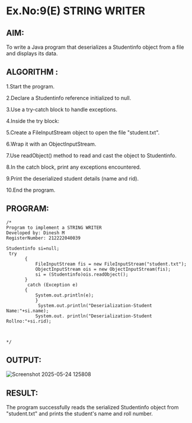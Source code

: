 # Ex.No:9(E) STRING WRITER

## AIM:
To write a Java program that deserializes a Studentinfo object from a file and displays its data.
## ALGORITHM :

1.Start the program.

2.Declare a Studentinfo reference initialized to null.

3.Use a try-catch block to handle exceptions.

4.Inside the try block:

5.Create a FileInputStream object to open the file "student.txt".

6.Wrap it with an ObjectInputStream.

7.Use readObject() method to read and cast the object to Studentinfo.

8.In the catch block, print any exceptions encountered.

9.Print the deserialized student details (name and rid).

10.End the program.


## PROGRAM:
 ```
/*
Program to implement a STRING WRITER
Developed by: Dinesh M
RegisterNumber: 212222040039

 Studentinfo si=null;
  try
        {
            FileInputStream fis = new FileInputStream("student.txt");
            ObjectInputStream ois = new ObjectInputStream(fis);
            si = (Studentinfo)ois.readObject();
        }
         catch (Exception e)
        {
            System.out.println(e);
            }
             System.out.println("Deserialization-Student Name:"+si.name);
            System.out. println("Deserialization-Student Rollno:"+si.rid);
       
           
 
*/
```









## OUTPUT:

![Screenshot 2025-05-24 125808](https://github.com/user-attachments/assets/e758ad28-88ff-45a4-ae54-5d912e2e3de1)


## RESULT:
The program successfully reads the serialized Studentinfo object from "student.txt" and prints the student's name and roll number.
